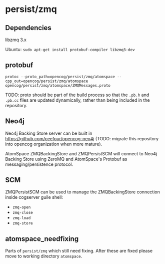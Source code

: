 # persist/zmq

## Dependencies

libzmq 3.x

Ubuntu: `sudo apt-get install protobuf-compiler libzmq3-dev`

## protobuf

    protoc --proto_path=opencog/persist/zmq/atomspace --cpp_out=opencog/persist/zmq/atomspace opencog/persist/zmq/atomspace/ZMQMessages.proto

TODO: proto should be part of the build process so that the `.pb.h` and `.pb.cc`
files are updated dynamically, rather than being included in the repository.


## Neo4j

Neo4j Backing Store server can be built in https://github.com/ceefour/opencog-neo4j
(TODO: migrate this repository into opencog organization when more mature).

AtomSpace ZMQBackingStore and ZMQPersistSCM will connect to Neo4j Backing Store
using ZeroMQ and AtomSpace's Protobuf as messaging/persistence protocol.


## SCM

ZMQPersistSCM can be used to manage the ZMQBackingStore connection inside cogserver
guile shell:

* `zmq-open`
* `zmq-close`
* `zmq-load`
* `zmq-store`


## atomspace_needfixing

Parts of `persist/zmq` which still need fixing.
After these are fixed please move to working directory `atomspace`.

